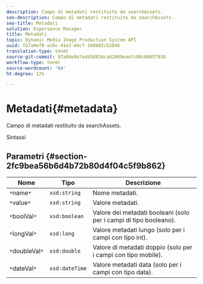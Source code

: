 ```yaml
---
description: Campo di metadati restituito da searchAssets.
seo-description: Campo di metadati restituito da searchAssets.
seo-title: Metadati
solution: Experience Manager
title: Metadati
topic: Dynamic Media Image Production System API
uuid: fb7a0ef8-a16c-41e3-84cf-160602cb284b
translation-type: tm+mt
source-git-commit: 97a84e8e7edd3d834ca42069eae7c09c00d57938
workflow-type: tm+mt
source-wordcount: '64'
ht-degree: 12%

---
```



# Metadati{#metadata}

Campo di metadati restituito da searchAssets.

Sintassi

## Parametri {#section-2fc9bea56b6d4b72b80d4f04c5f9b862}

| Nome | Tipo | Descrizione |
|---|---|---|
| `*`name`*` | `xsd:string` | Nome metadati. |
| `*`value`*` | `xsd:string` | Valore metadati. |
| `*`boolVal`*` | `xsd:boolean` | Valore dei metadati booleani (solo per i campi di tipo booleano). |
| `*`longVal`*` | `xsd:long` | Valore metadati lungo (solo per i campi con tipo int). |
| `*`doubleVal`*` | `xsd:double` | Valore di metadati doppio (solo per i campi con tipo mobile). |
| `*`dateVal`*` | `xsd:dateTime` | Valore metadati data (solo per i campi con tipo data). |

